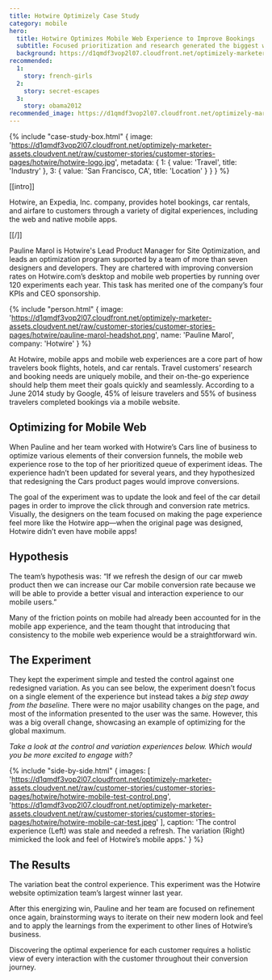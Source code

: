 ```yaml
---
title: Hotwire Optimizely Case Study
category: mobile
hero:
  title: Hotwire Optimizes Mobile Web Experience to Improve Bookings
  subtitle: Focused prioritization and research generated the biggest win of the year
  background: https://d1qmdf3vop2l07.cloudfront.net/optimizely-marketer-assets.cloudvent.net/raw/customer-stories/customer-stories-pages/hotwire/hotwire-hero.jpg
recommended:
  1:
    story: french-girls
  2:
    story: secret-escapes
  3:
    story: obama2012
recommended_image: https://d1qmdf3vop2l07.cloudfront.net/optimizely-marketer-assets.cloudvent.net/raw/customer-stories/customer-stories-pages/hotwire/hotwire-hero.jpg
---
```

{% include "case-study-box.html"
  {
    image: 'https://d1qmdf3vop2l07.cloudfront.net/optimizely-marketer-assets.cloudvent.net/raw/customer-stories/customer-stories-pages/hotwire/hotwire-logo.jpg',
    metadata: {
      1: {
        value: 'Travel',
        title: 'Industry'
      },
      3: {
        value: 'San Francisco, CA',
        title: 'Location'
      }
    }
  }
%}

[[intro]]

Hotwire, an Expedia, Inc. company, provides hotel bookings, car rentals, and airfare to customers through a variety of digital experiences, including the web and native mobile apps.

[[/]]

Pauline Marol is Hotwire's Lead Product Manager for Site Optimization, and leads an optimization program supported by a team of more than seven designers and developers. They are chartered with improving conversion rates on Hotwire.com’s desktop and mobile web properties by running over 120 experiments each year. This task has merited one of the company’s four KPIs and CEO sponsorship.

{% include "person.html"
  {
    image: 'https://d1qmdf3vop2l07.cloudfront.net/optimizely-marketer-assets.cloudvent.net/raw/customer-stories/customer-stories-pages/hotwire/pauline-marol-headshot.png',
    name: 'Pauline Marol',
    company: 'Hotwire'
  }
%}

At Hotwire, mobile apps and mobile web experiences are a core part of how travelers book flights, hotels, and car rentals. Travel customers’ research and booking needs are uniquely mobile, and their on-the-go experience should help them meet their goals quickly and seamlessly. According to a June 2014 study by Google, 45% of leisure travelers and 55% of business travelers completed bookings via a mobile website.

## Optimizing for Mobile Web

When Pauline and her team worked with Hotwire’s Cars line of business to optimize various elements of their conversion funnels, the mobile web experience rose to the top of her prioritized queue of experiment ideas. The experience hadn’t been updated for several years, and they hypothesized that redesigning the Cars product pages would improve conversions.

The goal of the experiment was to update the look and feel of the car detail pages in order to improve the click through and conversion rate metrics. Visually, the designers on the team focused on making the page experience feel more like the Hotwire app—when the original page was designed, Hotwire didn’t even have mobile apps!

## Hypothesis

The team’s hypothesis was: “If we refresh the design of our car mweb product then we can increase our Car mobile conversion rate because we will be able to provide a better visual and interaction experience to our mobile users.”

Many of the friction points on mobile had already been accounted for in the mobile app experience, and the team thought that introducing that consistency to the mobile web experience would be a straightforward win.

## The Experiment

They kept the experiment simple and tested the control against one redesigned variation. As you can see below, the experiment doesn’t focus on a single element of the experience but instead takes a *big step away from the baseline.* There were no major usability changes on the page, and most of the information presented to the user was the same. However, this was a big overall change, showcasing an example of optimizing for the global maximum.

*Take a look at the control and variation experiences below. Which would you be more excited to engage with?*

{% include "side-by-side.html"
  {
    images: [
      'https://d1qmdf3vop2l07.cloudfront.net/optimizely-marketer-assets.cloudvent.net/raw/customer-stories/customer-stories-pages/hotwire/hotwire-mobile-test-control.png',
      'https://d1qmdf3vop2l07.cloudfront.net/optimizely-marketer-assets.cloudvent.net/raw/customer-stories/customer-stories-pages/hotwire/hotwire-mobile-car-test.jpeg'
    ],
    caption: 'The control experience (Left) was stale and needed a refresh. The variation (Right) mimicked the look and feel of Hotwire’s mobile apps.'
  }
%}

## The Results

The variation beat the control experience. This experiment was the Hotwire website optimization team’s largest winner last year.

After this energizing win, Pauline and her team are focused on refinement once again, brainstorming ways to iterate on their new modern look and feel and to apply the learnings from the experiment to other lines of Hotwire’s business.

Discovering the optimal experience for each customer requires a holistic view of every interaction with the customer throughout their conversion journey.